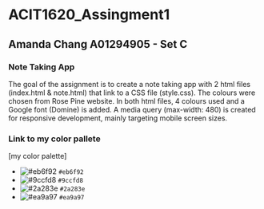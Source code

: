 # ACIT1620_Assingment1 
## Amanda Chang A01294905 - Set C 

### Note Taking App 
The goal of the assignment is to create a note taking app with 2 html files (index.html & note.html) that link to a CSS file (style.css). The colours were chosen from Rose Pine website. In both html files, 4 colours used and a Google font (Domine) is added. A media query (max-width: 480) is created for responsive development, mainly targeting mobile screen sizes. 

### Link to my color pallete 

[my color palette]

- ![#eb6f92](https://via.placeholder.com/15/eb6f92/000000?text=+) `#eb6f92`
- ![#9ccfd8](https://via.placeholder.com/15/9ccfd8/000000?text=+) `#9ccfd8`
- ![#2a283e](https://via.placeholder.com/15/2a283e/000000?text=+) `#2a283e`
- ![#ea9a97](https://via.placeholder.com/15/ea9a97/000000?text=+) `#ea9a97`